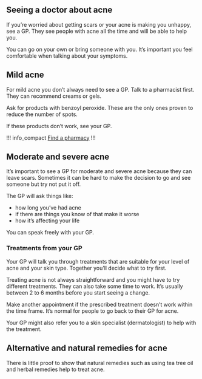 ## Seeing a doctor about acne

If you’re worried about getting scars or your acne is making you unhappy, see a GP. They see people with acne all the time and will be able to help you. 

You can go on your own or bring someone with you. It’s important you feel comfortable when talking about your symptoms. 

## Mild acne

For mild acne you don’t always need to see a GP. Talk to a pharmacist first. They can recommend creams or gels. 

Ask for products with benzoyl peroxide. These are the only ones proven to reduce the number of spots. 

If these products don’t work, see your GP. 

!!! info_compact
[Find a pharmacy](https://beta.nhs.uk/finders/find-help) 
!!!

## Moderate and severe acne

It’s important to see a GP for moderate and severe acne because they can leave scars. Sometimes it can be hard to make the decision to go and see someone but try not put it off. 

The GP will ask things like: 

- how long you’ve had acne
- if there are things you know of that make it worse
- how it’s affecting your life

You can speak freely with your GP. 

### Treatments from your GP

Your GP will talk you through treatments that are suitable for your level of acne and your skin type. Together you’ll decide what to try first. 

Treating acne is not always straightforward and you might have to try different treatments. They can also take some time to work. It’s usually between 2 to 6 months before you start seeing a change. 

Make another appointment if the prescribed treatment doesn’t work within the time frame. It’s normal for people to go back to their GP for acne. 

Your GP might also refer you to a skin specialist (dermatologist) to help with the treatment. 

## Alternative and natural remedies for acne

There is little proof to show that natural remedies such as using tea tree oil and herbal remedies help to treat acne.